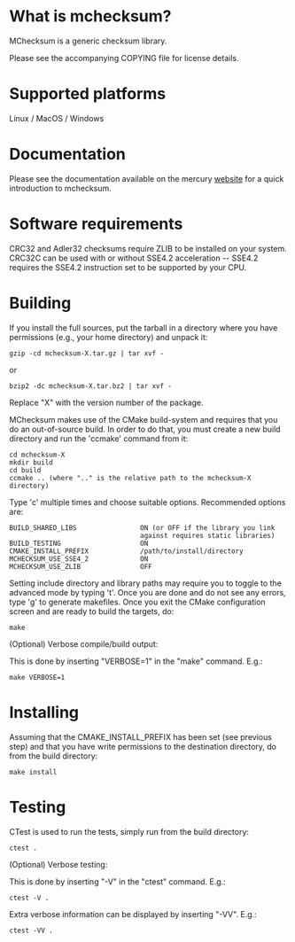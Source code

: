 What is mchecksum?
==================

MChecksum is a generic checksum library.

Please see the accompanying COPYING file for license details.

Supported platforms
===================

Linux / MacOS / Windows

Documentation
=============

Please see the documentation available on the mercury [website][documentation]
for a quick introduction to mchecksum.

Software requirements
=====================

CRC32 and Adler32 checksums require ZLIB to be installed on your system.
CRC32C can be used with or without SSE4.2 acceleration -- SSE4.2
requires the SSE4.2 instruction set to be supported by your CPU.

Building
========

If you install the full sources, put the tarball in a directory where you
have permissions (e.g., your home directory) and unpack it:

    gzip -cd mchecksum-X.tar.gz | tar xvf -

   or

    bzip2 -dc mchecksum-X.tar.bz2 | tar xvf -

Replace "X" with the version number of the package.

MChecksum makes use of the CMake build-system and requires that you do an
out-of-source build. In order to do that, you must create a new build
directory and run the 'ccmake' command from it:

    cd mchecksum-X
    mkdir build
    cd build
    ccmake .. (where ".." is the relative path to the mchecksum-X directory)

Type 'c' multiple times and choose suitable options. Recommended options are:

    BUILD_SHARED_LIBS                ON (or OFF if the library you link
                                     against requires static libraries)
    BUILD_TESTING                    ON
    CMAKE_INSTALL_PREFIX             /path/to/install/directory
    MCHECKSUM_USE_SSE4_2             ON
    MCHECKSUM_USE_ZLIB               OFF

Setting include directory and library paths may require you to toggle to
the advanced mode by typing 't'. Once you are done and do not see any
errors, type 'g' to generate makefiles. Once you exit the CMake
configuration screen and are ready to build the targets, do:

    make

(Optional) Verbose compile/build output:

This is done by inserting "VERBOSE=1" in the "make" command. E.g.:

    make VERBOSE=1

Installing
==========

Assuming that the CMAKE_INSTALL_PREFIX has been set (see previous step)
and that you have write permissions to the destination directory, do
from the build directory:

    make install

Testing
=======

CTest is used to run the tests, simply run from the build directory:

    ctest .

(Optional) Verbose testing:

This is done by inserting "-V" in the "ctest" command.  E.g.:

    ctest -V .

Extra verbose information can be displayed by inserting "-VV". E.g.:

    ctest -VV .

[documentation]: http://mercury-hpc.github.io/documentation/mchecksum
